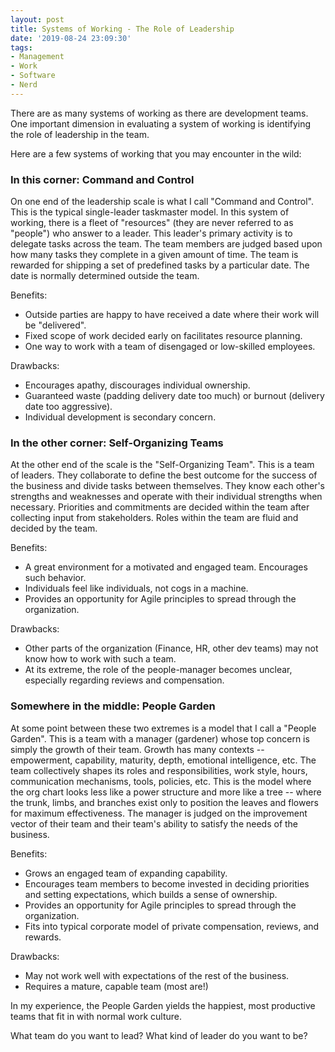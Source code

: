 ```yaml
---
layout: post
title: Systems of Working - The Role of Leadership
date: '2019-08-24 23:09:30'
tags:
- Management
- Work
- Software
- Nerd
---
```


There are as many systems of working as there are development teams. One
important dimension in evaluating a system of working is identifying the role
of leadership in the team.

Here are a few systems of working that you may encounter in the wild:

### In this corner: Command and Control

On one end of the leadership scale is what I call "Command and Control". This
is the typical single-leader taskmaster model. In this system of working, there
is a fleet of "resources" (they are never referred to as "people") who answer
to a leader. This leader's primary activity is to delegate tasks across the
team. The team members are judged based upon how many tasks they complete in a
given amount of time. The team is rewarded for shipping a set of predefined
tasks by a particular date. The date is normally determined outside the team.

Benefits:

- Outside parties are happy to have received a date where their work will be "delivered".
- Fixed scope of work decided early on facilitates resource planning.
- One way to work with a team of disengaged or low-skilled employees.

Drawbacks:

- Encourages apathy, discourages individual ownership.
- Guaranteed waste (padding delivery date too much) or burnout (delivery date too aggressive).
- Individual development is secondary concern.

### In the other corner: Self-Organizing Teams

At the other end of the scale is the "Self-Organizing Team". This is a team of
leaders. They collaborate to define the best outcome for the success of the
business and divide tasks between themselves. They know each other's strengths
and weaknesses and operate with their individual strengths when necessary. Priorities
and commitments are decided within the team after collecting input from stakeholders.
Roles within the team are fluid and decided by the team.

Benefits:

- A great environment for a motivated and engaged team. Encourages such behavior.
- Individuals feel like individuals, not cogs in a machine.
- Provides an opportunity for Agile principles to spread through the organization.

Drawbacks:

- Other parts of the organization (Finance, HR, other dev teams) may not know how to work with such a team.
- At its extreme, the role of the people-manager becomes unclear, especially regarding reviews and compensation.

### Somewhere in the middle: People Garden

At some point between these two extremes is a model that I call a "People
Garden". This is a team with a manager (gardener) whose top concern is simply
the growth of their team. Growth has many contexts -- empowerment, capability,
maturity, depth, emotional intelligence, etc. The team collectively shapes
its roles and responsibilities, work style, hours, communication
mechanisms, tools, policies, etc. This is the model where the org chart
looks less like a power structure and more like a tree -- where the trunk,
limbs, and branches exist only to position the leaves and flowers for
maximum effectiveness. The manager is judged on the improvement vector of their
team and their team's ability to satisfy the needs of the business.

Benefits:

- Grows an engaged team of expanding capability.
- Encourages team members to become invested in deciding priorities and setting expectations, which builds a sense of ownership.
- Provides an opportunity for Agile principles to spread through the organization.
- Fits into typical corporate model of private compensation, reviews, and rewards.

Drawbacks:

- May not work well with expectations of the rest of the business.
- Requires a mature, capable team (most are!)

In my experience, the People Garden yields the happiest, most productive teams that fit in with normal work culture.

What team do you want to lead? What kind of leader do you want to be?
